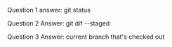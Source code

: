 Question 1 answer: git status

Question 2 Answer: git dif --staged

Question 3 Answer:  current branch that's checked out